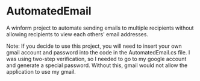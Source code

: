 # AutomatedEmail
A winform project to automate sending emails to multiple recipients without allowing recipients to view each others' email addresses.

Note: If you decide to use this project, you will need to insert your own gmail account and password into the code in the AutomatedEmail.cs file. I was using two-step verification, so I needed to go to my google account and generate a special password. Without this, gmail would not allow the application to use my gmail.
